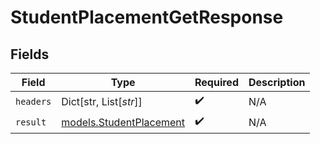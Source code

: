 # StudentPlacementGetResponse


## Fields

| Field                                                    | Type                                                     | Required                                                 | Description                                              |
| -------------------------------------------------------- | -------------------------------------------------------- | -------------------------------------------------------- | -------------------------------------------------------- |
| `headers`                                                | Dict[str, List[*str*]]                                   | :heavy_check_mark:                                       | N/A                                                      |
| `result`                                                 | [models.StudentPlacement](../models/studentplacement.md) | :heavy_check_mark:                                       | N/A                                                      |